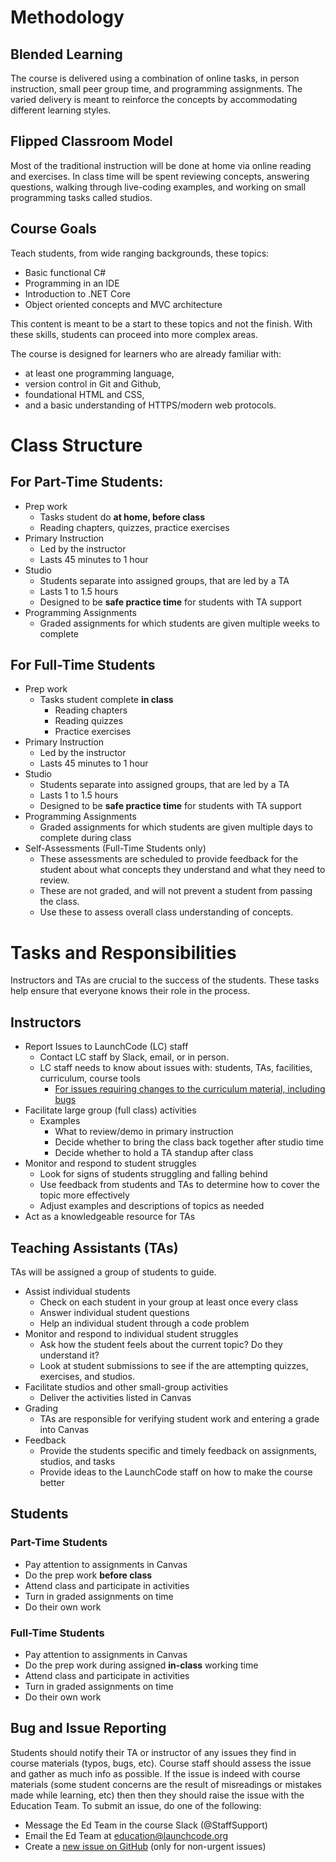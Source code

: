 # Methodology

## Blended Learning

The course is delivered using a combination of online tasks, in person instruction, small peer group time, and programming assignments. The varied delivery is meant to reinforce the concepts by accommodating different learning styles.

## Flipped Classroom Model

Most of the traditional instruction will be done at home via online reading and exercises. In class time will be spent reviewing concepts, answering questions, walking through live-coding examples, and working on small programming tasks called studios.

## Course Goals

Teach students, from wide ranging backgrounds, these topics:

* Basic functional C#
* Programming in an IDE
* Introduction to .NET Core
* Object oriented concepts and MVC architecture

This content is meant to be a start to these topics and not the finish. With these skills, students can proceed into more complex areas.

The course is designed for learners who are already familiar with: 

* at least one programming language,
* version control in Git and Github,
* foundational HTML and CSS,
* and a basic understanding of HTTPS/modern web protocols.

# Class Structure

## For Part-Time Students:

* Prep work
  * Tasks student do **at home, before class**
  * Reading chapters, quizzes, practice exercises
* Primary Instruction
  * Led by the instructor
  * Lasts 45 minutes to 1 hour
* Studio
  * Students separate into assigned groups, that are led by a TA
  * Lasts 1 to 1.5 hours
  * Designed to be **safe practice time** for students with TA support
* Programming Assignments
  * Graded assignments for which students are given multiple weeks to complete

## For Full-Time Students

* Prep work 
  * Tasks student complete **in class**
    * Reading chapters
    * Reading quizzes
    * Practice exercises
* Primary Instruction
  * Led by the instructor
  * Lasts 45 minutes to 1 hour
* Studio
  * Students separate into assigned groups, that are led by a TA
  * Lasts 1 to 1.5 hours
  * Designed to be **safe practice time** for students with TA support
* Programming Assignments
  * Graded assignments for which students are given multiple days to complete during class
* Self-Assessments (Full-Time Students only)
  * These assessments are scheduled to provide feedback for the student about what concepts they understand and what they need to review.
  * These are not graded, and will not prevent a student from passing the class.
  * Use these to assess overall class understanding of concepts.

# Tasks and Responsibilities
Instructors and TAs are crucial to the success of the students. These tasks help ensure that everyone knows their role in the process.

## Instructors

* Report Issues to LaunchCode (LC) staff
  * Contact LC staff by Slack, email, or in person.
  * LC staff needs to know about issues with: students, TAs, facilities, curriculum, course tools
    * [For issues requiring changes to the curriculum material, including bugs](https://github.com/LaunchCodeEducation/csharp-web-development/wiki/Course-Overview-and-Structure#Bug-and-Issue-Reporting)
* Facilitate large group (full class) activities
  * Examples
    * What to review/demo in primary instruction
    * Decide whether to bring the class back together after studio time
    * Decide whether to hold a TA standup after class
* Monitor and respond to student struggles
  * Look for signs of students struggling and falling behind
  * Use feedback from students and TAs to determine how to cover the topic more effectively
  * Adjust examples and descriptions of topics as needed
* Act as a knowledgeable resource for TAs

## Teaching Assistants (TAs)

TAs will be assigned a group of students to guide.

* Assist individual students
  * Check on each student in your group at least once every class
  * Answer individual student questions
  * Help an individual student through a code problem
* Monitor and respond to individual student struggles
  * Ask how the student feels about the current topic? Do they understand it?
  * Look at student submissions to see if the are attempting quizzes, exercises, and studios.
* Facilitate studios and other small-group activities
  * Deliver the activities listed in Canvas
* Grading
  * TAs are responsible for verifying student work and entering a grade into Canvas
* Feedback
  * Provide the students specific and timely feedback on assignments, studios, and tasks
  * Provide ideas to the LaunchCode staff on how to make the course better

## Students

### Part-Time Students
* Pay attention to assignments in Canvas
* Do the prep work **before class**
* Attend class and participate in activities
* Turn in graded assignments on time
* Do their own work

### Full-Time Students
* Pay attention to assignments in Canvas
* Do the prep work during assigned **in-class** working time
* Attend class and participate in activities
* Turn in graded assignments on time
* Do their own work

## Bug and Issue Reporting

Students should notify their TA or instructor of any issues they find in course materials (typos, bugs, etc). Course staff should assess the issue and gather as much info as possible. If the issue is indeed with course materials (some student concerns are the result of misreadings or mistakes made while learning, etc) then then they should raise the issue with the Education Team. To submit an issue, do one of the following:

- Message the Ed Team in the course Slack (@StaffSupport)
- Email the Ed Team at education@launchcode.org
- Create a [new issue on GitHub](https://github.com/LaunchCodeEducation/csharp-web-development/issues) (only for non-urgent issues)
